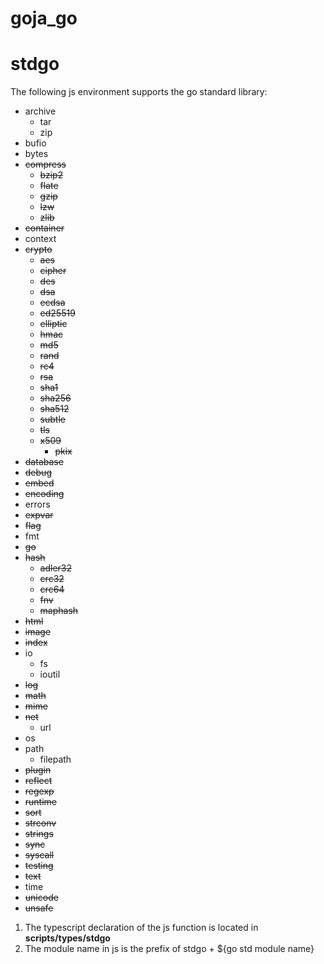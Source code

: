 # goja_go

# stdgo

The following js environment supports the go standard library:

* archive
   * tar
   * zip
* bufio
* bytes
* ~~compress~~
   * ~~bzip2~~
   * ~~flate~~
   * ~~gzip~~
   * ~~lzw~~
   * ~~zlib~~
* ~~container~~
* context
* ~~crypto~~
   * ~~aes~~
   * ~~cipher~~
   * ~~des~~
   * ~~dsa~~
   * ~~ecdsa~~
   * ~~ed25519~~
   * ~~elliptic~~
   * ~~hmac~~
   * ~~md5~~
   * ~~rand~~
   * ~~rc4~~
   * ~~rsa~~
   * ~~sha1~~
   * ~~sha256~~
   * ~~sha512~~
   * ~~subtle~~
   * ~~tls~~
   * ~~x509~~
      * ~~pkix~~
* ~~database~~
* ~~debug~~
* ~~embed~~
* ~~encoding~~
* errors
* ~~expvar~~
* ~~flag~~
* fmt
* ~~go~~
* ~~hash~~
   * ~~adler32~~
   * ~~crc32~~
   * ~~crc64~~
   * ~~fnv~~
   * ~~maphash~~
* ~~html~~
* ~~image~~
* ~~index~~
* io
   * fs
   * ioutil
* ~~log~~
* ~~math~~
* ~~mime~~
* ~~net~~
   * url
* os
* path
   * filepath
* ~~plugin~~
* ~~reflect~~
* ~~regexp~~
* ~~runtime~~
* ~~sort~~
* ~~strconv~~
* ~~strings~~
* ~~sync~~
* ~~syscall~~
* ~~testing~~
* ~~text~~
* time
* ~~unicode~~
* ~~unsafe~~

1. The typescript declaration of the js function is located in **scripts/types/stdgo**
2. The module name in js is the prefix of stdgo + ${go std module name}